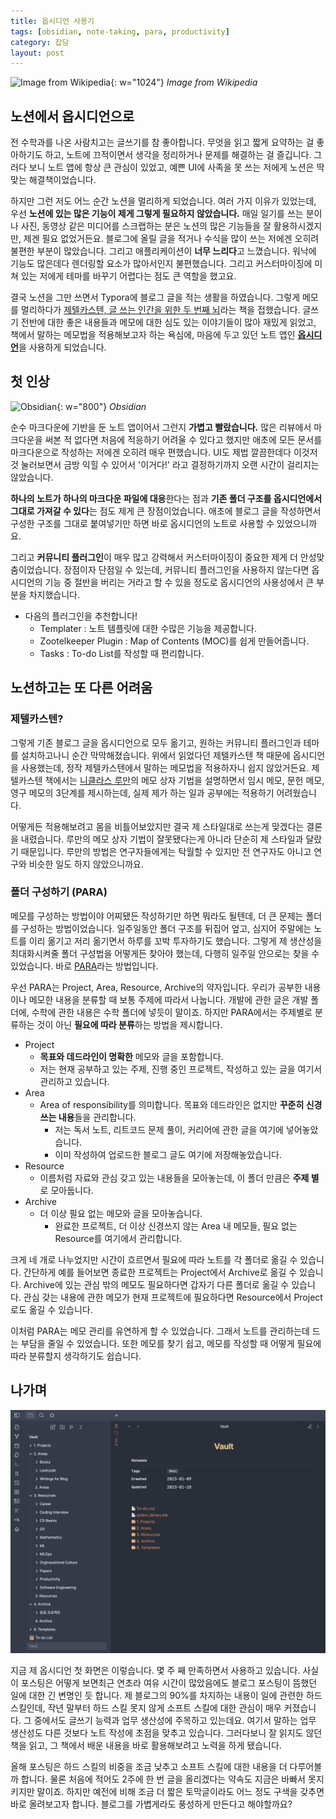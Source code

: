 ```yaml
---
title: 옵시디언 사용기
tags: [obsidian, note-taking, para, productivity]
category: 잡담
layout: post
---
```



<!--more-->


![Image from Wikipedia](https://upload.wikimedia.org/wikipedia/commons/8/8e/Person_taking_notes.jpg){: w="1024"}
_Image from Wikipedia_

## 노션에서 옵시디언으로

전 수학과를 나온 사람치고는 글쓰기를 참 좋아합니다. 무엇을 읽고 짧게 요약하는 걸 좋아하기도 하고, 노트에 끄적이면서 생각을 정리하거나 문제를 해결하는 걸 즐깁니다. 그러다 보니 노트 앱에 항상 큰 관심이 있었고, 예쁜 UI에 사족을 못 쓰는 저에게 노션은 딱 맞는 해결책이었습니다.

하지만 그런 저도 어느 순간 노션을 멀리하게 되었습니다. 여러 가지 이유가 있었는데, 우선 **노션에 있는 많은 기능이 제게 그렇게 필요하지 않았습니다.** 매일 일기를 쓰는 분이나 사진, 동영상 같은 미디어를 스크랩하는 분은 노션의 많은 기능들을 잘 활용하시겠지만, 제겐 필요 없었거든요. 블로그에 올릴 글을 적거나 수식을 많이 쓰는 저에겐 오히려 불편한 부분이 많았습니다. 그리고 애플리케이션이 **너무 느리다**고 느꼈습니다. 워낙에 기능도 많은데다 렌더링할 요소가 많아서인지 불편했습니다. 그리고 커스터마이징에 미쳐 있는 저에게 테마를 바꾸기 어렵다는 점도 큰 역할을 했고요.

결국 노션을 그만 쓰면서 Typora에 블로그 글을 적는 생활을 하였습니다. 그렇게 메모를 멀리하다가 [제텔카스텐, 글 쓰는 인간을 위한 두 번째 뇌](http://image.yes24.com/goods/99475214/XL)라는 책을 접했습니다. 글쓰기 전반에 대한 좋은 내용들과 메모에 대한 심도 있는 이야기들이 많아 재밌게 읽었고, 책에서 말하는 메모법을 적용해보고자 하는 욕심에, 마음에 두고 있던 노트 앱인 [**옵시디언**](https://obsidian.md/)을 사용하게 되었습니다.

## 첫 인상

![Obsidian](https://obsidian.md/images/screenshot-1.0-hero-combo.png){: w="800"}
_Obsidian_

순수 마크다운에 기반을 둔 노트 앱이어서 그런지 **가볍고 빨랐습니다.** 많은 리뷰에서 마크다운을 써본 적 없다면 처음에 적응하기 어려울 수 있다고 했지만 애초에 모든 문서를 마크다운으로 작성하는 저에겐 오히려 매우 편했습니다. UI도 제법 깔끔한데다 이것저것 눌러보면서 금방 익힐 수 있어서 '이거다!' 라고 결정하기까지 오랜 시간이 걸리지는 않았습니다.

**하나의 노트가 하나의 마크다운 파일에 대응**한다는 점과 **기존 폴더 구조를 옵시디언에서 그대로 가져갈 수 있다**는 점도 제게 큰 장점이었습니다. 애초에 블로그 글을 작성하면서 구성한 구조를 그대로 붙여넣기만 하면 바로 옵시디언의 노트로 사용할 수 있었으니까요.

그리고 **커뮤니티 플러그인**이 매우 많고 강력해서 커스터마이징이 중요한 제게 더 안성맞춤이었습니다. 장점이자 단점일 수 있는데, 커뮤니티 플러그인을 사용하지 않는다면 옵시디언의 기능 중 절반을 버리는 거라고 할 수 있을 정도로 옵시디언의 사용성에서 큰 부분을 차지했습니다.

- 다음의 플러그인을 추천합니다!
	- Templater : 노트 템플릿에 대한 수많은 기능을 제공합니다.
	- Zootelkeeper Plugin : Map of Contents (MOC)를 쉽게 만들어줍니다.
	- Tasks : To-do List를 작성할 때 편리합니다.

## 노션하고는 또 다른 어려움

### 제텔카스텐?

그렇게 기존 블로그 글을 옵시디언으로 모두 옮기고, 원하는 커뮤니티 플러그인과 테마를 설치하고나니 순간 막막해졌습니다. 위에서 읽었다던 제텔카스텐 책 때문에 옵시디언을 사용했는데, 정작 제텔카스텐에서 말하는 메모법을 적용하자니 쉽지 않았거든요. 제텔카스텐 책에서는 [니클라스 루만](https://ko.wikipedia.org/wiki/%EB%8B%88%ED%81%B4%EB%9D%BC%EC%8A%A4_%EB%A3%A8%EB%A7%8C)의 메모 상자 기법을 설명하면서 임시 메모, 문헌 메모, 영구 메모의 3단계를 제시하는데, 실제 제가 하는 일과 공부에는 적용하기 어려웠습니다.

어떻게든 적용해보려고 몸을 비틀어보았지만 결국 제 스타일대로 쓰는게 맞겠다는 결론을 내렸습니다. 루만의 메모 상자 기법이 잘못됐다는게 아니라 단순히 제 스타일과 달랐기 때문입니다. 루만의 방법은 연구자들에게는 탁월할 수 있지만 전 연구자도 아니고 연구와 비슷한 일도 하지 않았으니까요.

### 폴더 구성하기 (PARA)

메모를 구성하는 방법이야 어찌됐든 작성하기만 하면 뭐라도 될텐데, 더 큰 문제는 폴더를 구성하는 방법이었습니다. 일주일동안 폴더 구조를 뒤집어 엎고, 심지어 주말에는 노트를 이리 옮기고 저리 옮기면서 하루를 꼬박 투자하기도 했습니다. 그렇게 제 생산성을 최대화시켜줄 폴더 구성법을 어떻게든 찾아야 했는데, 다행히 일주일 안으로는 찾을 수 있었습니다. 바로 [PARA](https://www.youtube.com/watch?v=lkRQuMIbFYc)라는 방법입니다.

우선 PARA는 Project, Area, Resource, Archive의 약자입니다. 우리가 공부한 내용이나 메모한 내용을 분류할 때 보통 주제에 따라서 나눕니다. 개발에 관한 글은 개발 폴더에, 수학에 관한 내용은 수학 폴더에 넣듯이 말이죠. 하지만 PARA에서는 주제별로 분류하는 것이 아닌 **필요에 따라 분류**하는 방법을 제시합니다.

- Project
	- **목표와 데드라인이 명확한** 메모와 글을 포함합니다.
	- 저는 현재 공부하고 있는 주제, 진행 중인 프로젝트, 작성하고 있는 글을 여기서 관리하고 있습니다.
- Area
	- Area of responsibility를 의미합니다. 목표와 데드라인은 없지만 **꾸준히 신경쓰는 내용**들을 관리합니다.
		- 저는 독서 노트, 리트코드 문제 풀이, 커리어에 관한 글을 여기에 넣어놓았습니다.
		- 이미 작성하여 업로드한 블로그 글도 여기에 저장해놓았습니다.
- Resource
	- 이름처럼 자료와 관심 갖고 있는 내용들을 모아놓는데, 이 폴더 만큼은 **주제 별**로 모아둡니다.
- Archive
	- 더 이상 필요 없는 메모와 글을 모아놓습니다.
		- 완료한 프로젝트, 더 이상 신경쓰지 않는 Area 내 메모들, 필요 없는 Resource를 여기에서 관리합니다.

크게 네 개로 나누었지만 시간이 흐르면서 필요에 따라 노트를 각 폴더로 옮길 수 있습니다. 간단하게 예를 들어보면 종료한 프로젝트는 Project에서 Archive로 옮길 수 있습니다. Archive에 있는 관심 밖의 메모도 필요하다면 갑자기 다른 폴더로 옮길 수 있습니다. 관심 갖는 내용에 관한 메모가 현재 프로젝트에 필요하다면 Resource에서 Project로도 옮길 수 있습니다. 

이처럼 PARA는 메모 관리를 유연하게 할 수 있었습니다. 그래서 노트를 관리하는데 드는 부담을 줄일 수 있었습니다. 또한 메모를 찾기 쉽고, 메모를 작성할 때 어떻게 필요에 따라 분류할지 생각하기도 쉽습니다.

## 나가며

![](/assets/images/2023-02-01-using-obsidian-for-note-taking/20230201220853.png)

지금 제 옵시디언 첫 화면은 이렇습니다. 몇 주 째 만족하면서 사용하고 있습니다. 사실 이 포스팅은 어떻게 보면최근 연초라 여유 시간이 많았음에도 블로그 포스팅이 뜸했던 일에 대한 긴 변명인 듯 합니다. 제 블로그의 90%를 차지하는 내용이 일에 관련한 하드 스킬인데, 작년 말부터 하드 스킬 못지 않게 소프트 스킬에 대한 관심이 매우 커졌습니다. 그 중에서도 글쓰기 능력과 업무 생산성에 주목하고 있는데요. 여기서 말하는 업무 생산성도 다른 것보다 노트 작성에 초점을 맞추고 있습니다. 그러다보니 잘 읽지도 않던 책을 읽고, 그 책에서 배운 내용을 바로 활용해보려고 노력을 하게 됐습니다.

올해 포스팅은 하드 스킬의 비중을 조금 낮추고 소프트 스킬에 대한 내용을 더 다루어볼까 합니다. 물론 처음에 적어도 2주에 한 번 글을 올리겠다는 약속도 지금은 바빠서 못지키지만 말이죠. 하지만 예전에 비해 조금 더 짧은 토막글이라도 어느 정도 구색을 갖추면 바로 올려보고자 합니다. 블로그를 가볍게라도 풍성하게 만든다고 해야할까요?